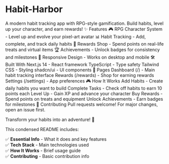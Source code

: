 # Habit-Harbor
A modern habit tracking app with RPG-style gamification. Build habits, level up your character, and earn rewards!
✨ Features
🎮 RPG Character System - Level up and evolve your pixel-art avatar
📊 Habit Tracking - Add, complete, and track daily habits
🏪 Rewards Shop - Spend points on real-life treats and virtual items
🏆 Achievements - Unlock badges for consistency and milestones
📱 Responsive Design - Works on desktop and mobile
🛠️ Built With
Next.js 14 - React framework
TypeScript - Type safety
Tailwind CSS - Styling
shadcn/ui - UI components
📱 Pages
Dashboard (/) - Main habit tracking interface
Rewards (/rewards) - Shop for earning rewards
Settings (/settings) - App preferences
🎮 How It Works
Add Habits - Create daily habits you want to build
Complete Tasks - Check off habits to earn 10 points each
Level Up - Gain XP and advance your character
Buy Rewards - Spend points on treats and equipment
Unlock Achievements - Earn badges for milestones
🤝 Contributing
Pull requests welcome! For major changes, open an issue first.

Transform your habits into an adventure! 🚀


This condensed README includes:

✅ **Essential Info** - What it does and key features    
✅ **Tech Stack** - Main technologies used  
✅ **How It Works** - Brief usage guide  
✅ **Contributing** - Basic contribution info  

